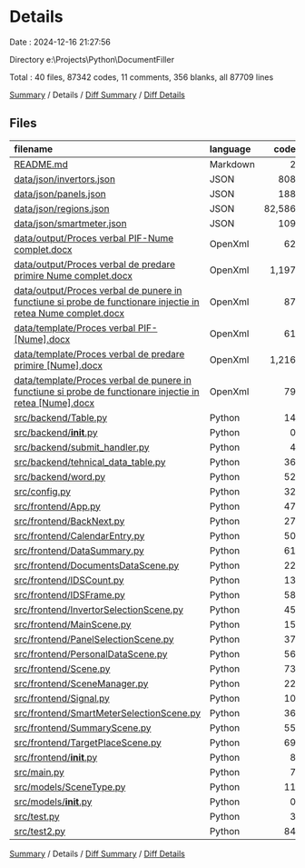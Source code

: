 # Details

Date : 2024-12-16 21:27:56

Directory e:\\Projects\\Python\\DocumentFiller

Total : 40 files,  87342 codes, 11 comments, 356 blanks, all 87709 lines

[Summary](results.md) / Details / [Diff Summary](diff.md) / [Diff Details](diff-details.md)

## Files
| filename | language | code | comment | blank | total |
| :--- | :--- | ---: | ---: | ---: | ---: |
| [README.md](/README.md) | Markdown | 2 | 0 | 2 | 4 |
| [data/json/invertors.json](/data/json/invertors.json) | JSON | 808 | 0 | 0 | 808 |
| [data/json/panels.json](/data/json/panels.json) | JSON | 188 | 0 | 0 | 188 |
| [data/json/regions.json](/data/json/regions.json) | JSON | 82,586 | 0 | 0 | 82,586 |
| [data/json/smartmeter.json](/data/json/smartmeter.json) | JSON | 109 | 0 | 0 | 109 |
| [data/output/Proces verbal PIF-Nume complet.docx](/data/output/Proces%20verbal%20PIF-Nume%20complet.docx) | OpenXml | 62 | 0 | 2 | 64 |
| [data/output/Proces verbal de predare primire Nume complet.docx](/data/output/Proces%20verbal%20de%20predare%20primire%20Nume%20complet.docx) | OpenXml | 1,197 | 0 | 9 | 1,206 |
| [data/output/Proces verbal de punere in functiune si probe de functionare injectie in retea Nume complet.docx](/data/output/Proces%20verbal%20de%20punere%20in%20functiune%20si%20probe%20de%20functionare%20injectie%20in%20retea%20Nume%20complet.docx) | OpenXml | 87 | 0 | 1 | 88 |
| [data/template/Proces verbal PIF-[Nume].docx](/data/template/Proces%20verbal%20PIF-%5BNume%5D.docx) | OpenXml | 61 | 0 | 0 | 61 |
| [data/template/Proces verbal de predare primire [Nume].docx](/data/template/Proces%20verbal%20de%20predare%20primire%20%5BNume%5D.docx) | OpenXml | 1,216 | 0 | 11 | 1,227 |
| [data/template/Proces verbal de punere in functiune si probe de functionare injectie in retea [Nume].docx](/data/template/Proces%20verbal%20de%20punere%20in%20functiune%20si%20probe%20de%20functionare%20injectie%20in%20retea%20%5BNume%5D.docx) | OpenXml | 79 | 0 | 0 | 79 |
| [src/backend/Table.py](/src/backend/Table.py) | Python | 14 | 0 | 9 | 23 |
| [src/backend/__init__.py](/src/backend/__init__.py) | Python | 0 | 0 | 1 | 1 |
| [src/backend/submit_handler.py](/src/backend/submit_handler.py) | Python | 4 | 0 | 1 | 5 |
| [src/backend/tehnical_data_table.py](/src/backend/tehnical_data_table.py) | Python | 36 | 0 | 6 | 42 |
| [src/backend/word.py](/src/backend/word.py) | Python | 52 | 0 | 24 | 76 |
| [src/config.py](/src/config.py) | Python | 32 | 0 | 11 | 43 |
| [src/frontend/App.py](/src/frontend/App.py) | Python | 47 | 0 | 17 | 64 |
| [src/frontend/BackNext.py](/src/frontend/BackNext.py) | Python | 27 | 0 | 9 | 36 |
| [src/frontend/CalendarEntry.py](/src/frontend/CalendarEntry.py) | Python | 50 | 0 | 16 | 66 |
| [src/frontend/DataSummary.py](/src/frontend/DataSummary.py) | Python | 61 | 0 | 24 | 85 |
| [src/frontend/DocumentsDataScene.py](/src/frontend/DocumentsDataScene.py) | Python | 22 | 0 | 9 | 31 |
| [src/frontend/IDSCount.py](/src/frontend/IDSCount.py) | Python | 13 | 0 | 6 | 19 |
| [src/frontend/IDSFrame.py](/src/frontend/IDSFrame.py) | Python | 58 | 0 | 21 | 79 |
| [src/frontend/InvertorSelectionScene.py](/src/frontend/InvertorSelectionScene.py) | Python | 45 | 0 | 17 | 62 |
| [src/frontend/MainScene.py](/src/frontend/MainScene.py) | Python | 15 | 0 | 7 | 22 |
| [src/frontend/PanelSelectionScene.py](/src/frontend/PanelSelectionScene.py) | Python | 37 | 0 | 13 | 50 |
| [src/frontend/PersonalDataScene.py](/src/frontend/PersonalDataScene.py) | Python | 56 | 0 | 18 | 74 |
| [src/frontend/Scene.py](/src/frontend/Scene.py) | Python | 73 | 0 | 22 | 95 |
| [src/frontend/SceneManager.py](/src/frontend/SceneManager.py) | Python | 22 | 1 | 5 | 28 |
| [src/frontend/Signal.py](/src/frontend/Signal.py) | Python | 10 | 0 | 3 | 13 |
| [src/frontend/SmartMeterSelectionScene.py](/src/frontend/SmartMeterSelectionScene.py) | Python | 36 | 0 | 12 | 48 |
| [src/frontend/SummaryScene.py](/src/frontend/SummaryScene.py) | Python | 55 | 0 | 21 | 76 |
| [src/frontend/TargetPlaceScene.py](/src/frontend/TargetPlaceScene.py) | Python | 69 | 2 | 22 | 93 |
| [src/frontend/__init__.py](/src/frontend/__init__.py) | Python | 8 | 0 | 0 | 8 |
| [src/main.py](/src/main.py) | Python | 7 | 0 | 5 | 12 |
| [src/models/SceneType.py](/src/models/SceneType.py) | Python | 11 | 0 | 1 | 12 |
| [src/models/__init__.py](/src/models/__init__.py) | Python | 0 | 0 | 1 | 1 |
| [src/test.py](/src/test.py) | Python | 3 | 0 | 2 | 5 |
| [src/test2.py](/src/test2.py) | Python | 84 | 8 | 28 | 120 |

[Summary](results.md) / Details / [Diff Summary](diff.md) / [Diff Details](diff-details.md)